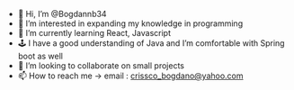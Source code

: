 - 👋 Hi, I’m @Bogdannb34
- 👀 I’m interested in expanding my knowledge in programming
- 🌱 I’m currently learning React, Javascript
- 🕹️ I have a good understanding of Java and I’m comfortable with Spring boot as well
- 💞️ I’m looking to collaborate on small projects
- 📫 How to reach me -> email : crissco_bogdano@yahoo.com

<!---
Bogdannb34/Bogdannb34 is a ✨ special ✨ repository because its `README.md` (this file) appears on your GitHub profile.
You can click the Preview link to take a look at your changes.
--->
